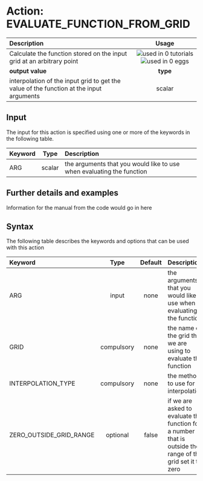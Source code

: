 # Action: EVALUATE_FUNCTION_FROM_GRID

| Description    | Usage |
|:--------|:--------:|
| Calculate the function stored on the input grid at an arbitrary point | ![used in 0 tutorials](https://img.shields.io/badge/tutorials-0-red.svg)![used in 0 eggs](https://img.shields.io/badge/nest-0-red.svg)|
 | **output value** | **type** |
| interpolation of the input grid to get the value of the function at the input arguments | scalar |

## Input

The input for this action is specified using one or more of the keywords in the following table.

| Keyword |  Type | Description |
|:--------|:------:|:-----------|
| ARG | scalar | the arguments that you would like to use when evaluating the function |


## Further details and examples 
Information for the manual from the code would go in here 
## Syntax 
The following table describes the keywords and options that can be used with this action 

| Keyword | Type | Default | Description |
|:-------|:----:|:-------:|:-----------|
| ARG | input | none | the arguments that you would like to use when evaluating the function |
| GRID | compulsory | none | the name of the grid that we are using to evaluate the function |
| INTERPOLATION_TYPE | compulsory | none |  the method to use for interpolation |
| ZERO_OUTSIDE_GRID_RANGE | optional | false |  if we are asked to evaluate the function for a number that is outside the range of the grid set it to zero |
